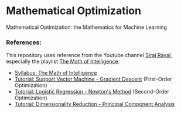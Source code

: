 # Mathematical Optimization
Mathematical Optimization: the Mathematics for Machine Learning

### References:
This repository uses reference from the Youtube channel <a href="https://www.youtube.com/channel/UCWN3xxRkmTPmbKwht9FuE5A">Siraj Raval</a>, especially the playlist <a href="https://www.youtube.com/playlist?list=PL2-dafEMk2A7mu0bSksCGMJEmeddU_H4D">The Math of Intelligence</a>:
* <a href="https://github.com/llSourcell/The_Math_of_Intelligence">Syllabus: The Math of Intelligence</a>
* <a href="https://github.com/llSourcell/Classifying_Data_Using_a_Support_Vector_Machine">Tutorial: Support Vector Machine - Gradient Descent</a> (First-Order Optimization)
* <a href="https://github.com/llSourcell/logistic_regression_newtons_method">Tutorial: Logistic Regression - Newton's Method</a> (Second-Order Optimization)
* <a href="https://github.com/llSourcell/Dimensionality_Reduction/blob/master/principal_component_analysis.ipynb">Tutorial: Dimensionality Reduction - Principal Component Analysis</a>
